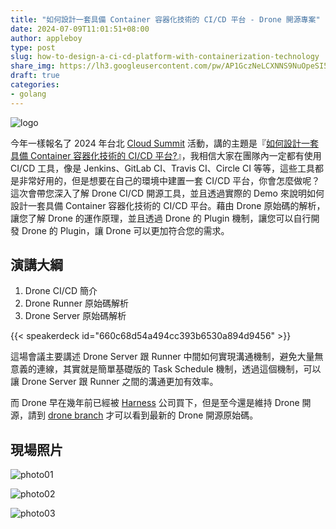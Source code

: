 ```yaml
---
title: "如何設計一套具備 Container 容器化技術的 CI/CD 平台 - Drone 開源專案"
date: 2024-07-09T11:01:51+08:00
author: appleboy
type: post
slug: how-to-design-a-ci-cd-platform-with-containerization-technology
share_img: https://lh3.googleusercontent.com/pw/AP1GczNeLCXNNS9NuOpeSI5CRTWe_SdtDwueVjvBQU_Wv08mVz8FoWqQ1WYfq1MHWRSXOtFbbK5gwai6D530X3qvL-tmaoR5D717ghr_q5u42lWojcF3Q3tuG0PR2IIWieoJBqg7aZMnmKwoy7dzQnL6VAwu0w=w2212-h1132-s-no-gm?authuser=0
draft: true
categories:
- golang
---
```


![logo](https://lh3.googleusercontent.com/pw/AP1GczNeLCXNNS9NuOpeSI5CRTWe_SdtDwueVjvBQU_Wv08mVz8FoWqQ1WYfq1MHWRSXOtFbbK5gwai6D530X3qvL-tmaoR5D717ghr_q5u42lWojcF3Q3tuG0PR2IIWieoJBqg7aZMnmKwoy7dzQnL6VAwu0w=w2212-h1132-s-no-gm?authuser=0)

今年一樣報名了 2024 年台北 [Cloud Summit][1] 活動，講的主題是『[如何設計一套具備 Container 容器化技術的 CI/CD 平台?][2]』，我相信大家在團隊內一定都有使用 CI/CD 工具，像是 Jenkins、GitLab CI、Travis CI、Circle CI 等等，這些工具都是非常好用的，但是想要在自己的環境中建置一套 CI/CD 平台，你會怎麼做呢？這次會帶您深入了解 Drone CI/CD 開源工具，並且透過實際的 Demo 來說明如何設計一套具備 Container 容器化技術的 CI/CD 平台。藉由 Drone 原始碼的解析，讓您了解 Drone 的運作原理，並且透過 Drone 的 Plugin 機制，讓您可以自行開發 Drone 的 Plugin，讓 Drone 可以更加符合您的需求。

[1]:https://cloudsummit.ithome.com.tw/2024/
[2]:https://cloudsummit.ithome.com.tw/2024/session-page/2653

<!--more-->

## 演講大綱

1. Drone CI/CD 簡介
2. Drone Runner 原始碼解析
3. Drone Server 原始碼解析

{{< speakerdeck id="660c68d54a494cc393b6530a894d9456" >}}

這場會議主要講述 Drone Server 跟 Runner 中間如何實現溝通機制，避免大量無意義的連線，其實就是簡單基礎版的 Task Schedule 機制，透過這個機制，可以讓 Drone Server 跟 Runner 之間的溝通更加有效率。

而 Drone 早在幾年前已經被 [Harness][12] 公司買下，但是至今還是維持 Drone 開源，請到 [drone branch][11] 才可以看到最新的 Drone 開源原始碼。

[11]:https://github.com/harness/gitness/tree/drone
[12]:https://www.harness.io/

## 現場照片

![photo01](https://lh3.googleusercontent.com/pw/AP1GczOpMbOjWsMdeiL29gmRaimy4N-bS5YKj8sF6E12Y34W9zfGtTb3LhwdayXXZhbAYKB-t1xHH4AeYyudYdreUGnO9ul2Y0WW3hMIOOu41_Ws-MHkYoJjoS5JrystNFTZ3Y13lXtePvlo3QrooAHer-Em_w=w2268-h1514-s-no-gm?authuser=0)

![photo02](https://lh3.googleusercontent.com/pw/AP1GczMmWTgQxBFl_FXBQH-JD1tjZ8onzJUSGvykJaZW6Ex_FeWT7C_q9bjr88QEESiVCoQJ5eWpuB5e6FxsgKAb_42XUBY-B-0Y0dg3xXnOssIJ3ZdPnluho_CJO0WDvxp2knMV-u8zm84xe1kv8t-8T5h1vQ=w2246-h1500-s-no-gm?authuser=0)

![photo03](https://lh3.googleusercontent.com/pw/AP1GczNfiVR3bu0DHQV06Wm8ontReu14g4wu_l-Jnl9GTmmEdBAwBcYLNsU5nXwEZd7pW8MQl5jdn9WPSwwzlDTGD8IkIh2iszeN14n0QakNscvywCHVNTr-oW6qIPr-mg7WTAgsQewvEkGWSBE2hmQXrqfPNQ=w2212-h1476-s-no-gm?authuser=0)
